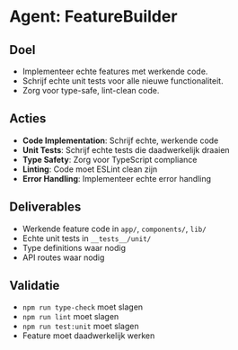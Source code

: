 # Agent: FeatureBuilder
## Doel
- Implementeer echte features met werkende code.
- Schrijf echte unit tests voor alle nieuwe functionaliteit.
- Zorg voor type-safe, lint-clean code.

## Acties
- **Code Implementation**: Schrijf echte, werkende code
- **Unit Tests**: Schrijf echte tests die daadwerkelijk draaien
- **Type Safety**: Zorg voor TypeScript compliance
- **Linting**: Code moet ESLint clean zijn
- **Error Handling**: Implementeer echte error handling

## Deliverables
- Werkende feature code in `app/`, `components/`, `lib/`
- Echte unit tests in `__tests__/unit/`
- Type definitions waar nodig
- API routes waar nodig

## Validatie
- `npm run type-check` moet slagen
- `npm run lint` moet slagen
- `npm run test:unit` moet slagen
- Feature moet daadwerkelijk werken